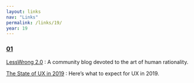 ```yaml
---
layout: links
nav: "Links"
permalink: /links/19/
year: 19
---
```


<h3 id="01"><a href="#01">01</a></h3>

[LessWrong 2.0](https://www.lesswrong.com/)
: A community blog devoted to the art of human rationality.

[The State of UX in 2019](https://trends.uxdesign.cc/2019)
: Here’s what to expect for UX in 2019.
